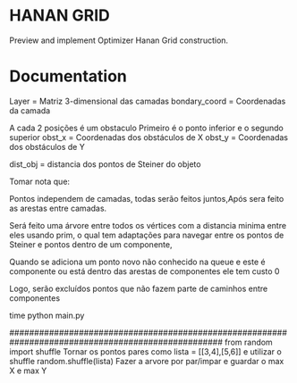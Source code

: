 # HANAN GRID

Preview and implement Optimizer Hanan Grid construction.

# Documentation

Layer = Matriz 3-dimensional das camadas
bondary_coord = Coordenadas da camada

A cada 2 posições é um obstaculo
Primeiro é o ponto inferior e o segundo superior
obst_x = Coordenadas dos obstáculos de X
obst_y = Coordenadas dos obstáculos de Y

dist_obj = distancia dos pontos de Steiner do objeto

Tomar nota que:

Pontos independem de camadas, todas serão feitos juntos,Após sera feito as arestas entre camadas.

Será feito uma árvore entre todos os vértices com a distancia minima entre eles usando prim,
o qual tem adaptações para navegar entre os pontos de Steiner e pontos dentro de um componente,

Quando se adiciona um ponto novo não conhecido na queue e este é componente ou está dentro das arestas de componentes
ele tem custo 0

Logo, serão excluídos pontos que não fazem parte de caminhos entre componentes


time python main.py


###################################################################################################
from random import shuffle
Tornar os pontos pares como lista = [[3,4],[5,6]] e utilizar o shuffle
random.shuffle(lista)
Fazer a arvore por par/impar e guardar o max X e max Y
